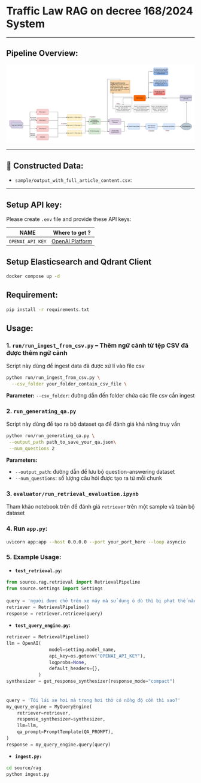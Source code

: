 # Traffic Law RAG on decree 168/2024 System

---

## Pipeline Overview:
![Pipeline](/asset/DACS2/DACS2-overview-pipeline.drawio.png)

---

## 📁 Constructed Data:

- `sample/output_with_full_article_content.csv`: 

---

## Setup API key: 
Please create `.env` file and provide these API keys:

|         NAME          |                     Where to get ?                      |
| :-------------------: | :-----------------------------------------------------: |
|   `OPENAI_API_KEY`    | [OpenAI Platform](https://platform.openai.com/api-keys) |

## Setup Elasticsearch and Qdrant Client
```bash
docker compose up -d
```

## Requirement:
```bash
pip install -r requirements.txt
```

## Usage: 

### 1. `run/run_ingest_from_csv.py` – Thêm ngữ cảnh từ tệp CSV đã được thêm ngữ cảnh

Script này dùng để ingest data đã được xử lí vào file csv

```bash
python run/run_ingest_from_csv.py \
  --csv_folder your_folder_contain_csv_file \
```
**Parameter:**
`--csv_folder`: đường dẫn đến folder chứa các file csv cần ingest

### 2. `run_generating_qa.py` 
Script này dùng để tạo ra bộ dataset qa để đánh giá khả năng truy vấn

```bash
python run/run_generating_qa.py \
 --output_path path_to_save_your_qa.json\
 --num_questions 2
```
**Parameters:**
- `--output_path`: đường dẫn để lưu bộ question-answering dataset 
- `--num_questions`: số lượng câu hỏi được tạo ra từ mỗi chunk

### 3. `evaluator/run_retrieval_evaluation.ipynb`
Tham khảo notebook trên để đánh giá `retriever` trên một sample và toàn bộ dataset

### 4. **Run `app.py`:**
```bash
uvicorn app:app --host 0.0.0.0 --port your_port_here --loop asyncio
```

### 5. Example Usage:

- **`test_retrieval.py`:** 
```python
from source.rag.retrieval import RetrievalPipeline
from source.settings import Settings

query = 'người được chở trên xe máy mà sử dụng ô dù thì bị phạt thế nào?'
retriever = RetrievalPipeline()
response = retriever.retrieve(query)
```

- **`test_query_engine.py`:**
```python 
retriever = RetrievalPipeline()
llm = OpenAI(
                model=setting.model_name,
                api_key=os.getenv("OPENAI_API_KEY"),
                logprobs=None,
                default_headers={},
            )
synthesizer = get_response_synthesizer(response_mode="compact")


query = 'Tôi lái xe hơi mà trong hơi thở có nồng độ cồn thì sao?'
my_query_engine = MyQueryEngine(
    retriever=retriever,
    response_synthesizer=synthesizer,
    llm=llm,
    qa_prompt=PromptTemplate(QA_PROMPT),
)
response = my_query_engine.query(query)
```
- **`ingest.py:`**
```bash
cd source/rag
python ingest.py
```


